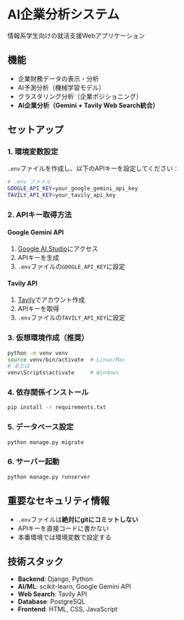 # AI企業分析システム

情報系学生向けの就活支援Webアプリケーション

## 機能

- 企業財務データの表示・分析
- AI予測分析（機械学習モデル）
- クラスタリング分析（企業ポジショニング）
- **AI企業分析（Gemini + Tavily Web Search統合）**

## セットアップ

### 1. 環境変数設定

`.env`ファイルを作成し、以下のAPIキーを設定してください：

```bash
# .env ファイル
GOOGLE_API_KEY=your_google_gemini_api_key
TAVILY_API_KEY=your_tavily_api_key
```

### 2. APIキー取得方法

#### Google Gemini API
1. [Google AI Studio](https://makersuite.google.com/app/apikey)にアクセス
2. APIキーを生成
3. `.env`ファイルの`GOOGLE_API_KEY`に設定

#### Tavily API
1. [Tavily](https://tavily.com/)でアカウント作成
2. APIキーを取得
3. `.env`ファイルの`TAVILY_API_KEY`に設定

### 3. 仮想環境作成（推奨）

```bash
python -m venv venv
source venv/bin/activate  # Linux/Mac
# または
venv\Scripts\activate     # Windows
```

### 4. 依存関係インストール

```bash
pip install -r requirements.txt
```

### 5. データベース設定

```bash
python manage.py migrate
```

### 6. サーバー起動

```bash
python manage.py runserver
```

## 重要なセキュリティ情報

- `.env`ファイルは**絶対にgitにコミットしない**
- APIキーを直接コードに書かない
- 本番環境では環境変数で設定する

## 技術スタック

- **Backend**: Django, Python
- **AI/ML**: scikit-learn, Google Gemini API
- **Web Search**: Tavily API
- **Database**: PostgreSQL
- **Frontend**: HTML, CSS, JavaScript